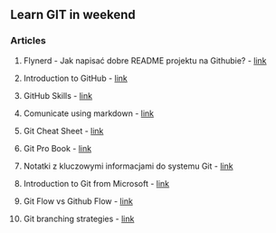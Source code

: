 ## Learn GIT in weekend

### Articles
1. Flynerd - Jak napisać dobre README projektu na Githubie? - [link](https://www.flynerd.pl/2018/06/jak-napisac-dobre-readme-projektu-na-githubie.html)

2. Introduction to GitHub - [link](https://github.com/skills/introduction-to-github)

3. GitHub Skills - [link](https://github.com/skills/)

4. Comunicate using markdown - [link](https://github.com/skills/communicate-using-markdown)

5. Git Cheat Sheet - [link](https://education.github.com/git-cheat-sheet-education.pdf)

6. Git Pro Book - [link](https://git-scm.com/book/pl/v2)

7. Notatki z kluczowymi informacjami do systemu Git - [link](https://github.com/bogdanpolak/nauka-gita)

8. Introduction to Git from Microsoft - [link](https://learn.microsoft.com/en-us/training/modules/intro-to-git/)

9. Git Flow vs Github Flow - [link](https://www.geeksforgeeks.org/git/git-flow-vs-github-flow/)

10. Git branching strategies - [link](https://dev.to/juniourrau/6-types-of-git-branching-strategy-g54)